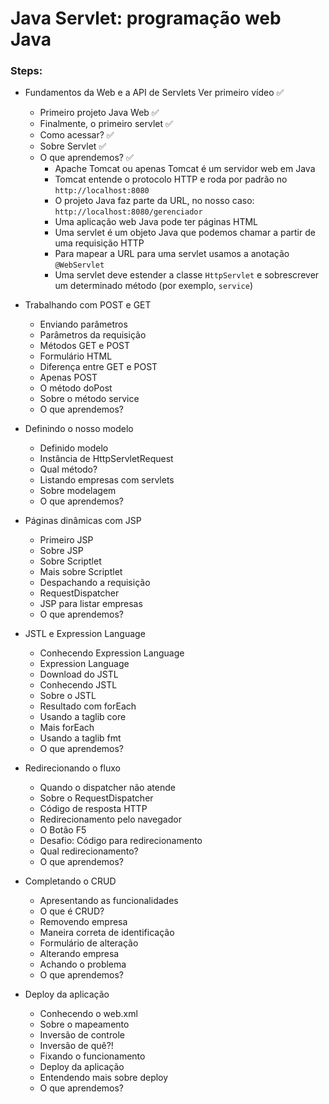 # Java Servlet: programação web Java

### Steps:

- Fundamentos da Web e a API de Servlets Ver primeiro vídeo ✅
  - Primeiro projeto Java Web ✅
  - Finalmente, o primeiro servlet ✅
  - Como acessar? ✅
  - Sobre Servlet ✅
  - O que aprendemos? ✅
    - Apache Tomcat ou apenas Tomcat é um servidor web em Java
    - Tomcat entende o protocolo HTTP e roda por padrão no `http://localhost:8080`
    - O projeto Java faz parte da URL, no nosso caso: `http://localhost:8080/gerenciador`
    - Uma aplicação web Java pode ter páginas HTML
    - Uma servlet é um objeto Java que podemos chamar a partir de uma requisição HTTP
    - Para mapear a URL para uma servlet usamos a anotação `@WebServlet`
    - Uma servlet deve estender a classe `HttpServlet` e sobrescrever um determinado método (por exemplo, `service`)

- Trabalhando com POST e GET
  - Enviando parâmetros
  - Parâmetros da requisição
  - Métodos GET e POST
  - Formulário HTML
  - Diferença entre GET e POST
  - Apenas POST
  - O método doPost
  - Sobre o método service
  - O que aprendemos?

- Definindo o nosso modelo
  - Definido modelo
  - Instância de HttpServletRequest
  - Qual método?
  - Listando empresas com servlets
  - Sobre modelagem
  - O que aprendemos?

- Páginas dinâmicas com JSP
  - Primeiro JSP
  - Sobre JSP
  - Sobre Scriptlet
  - Mais sobre Scriptlet
  - Despachando a requisição
  - RequestDispatcher
  - JSP para listar empresas
  - O que aprendemos?

- JSTL e Expression Language
  - Conhecendo Expression Language
  - Expression Language
  - Download do JSTL
  - Conhecendo JSTL
  - Sobre o JSTL
  - Resultado com forEach
  - Usando a taglib core
  - Mais forEach
  - Usando a taglib fmt
  - O que aprendemos?

- Redirecionando o fluxo
  - Quando o dispatcher não atende
  - Sobre o RequestDispatcher
  - Código de resposta HTTP
  - Redirecionamento pelo navegador
  - O Botão F5
  - Desafio: Código para redirecionamento
  - Qual redirecionamento?
  - O que aprendemos?

- Completando o CRUD
  - Apresentando as funcionalidades
  - O que é CRUD?
  - Removendo empresa
  - Maneira correta de identificação
  - Formulário de alteração
  - Alterando empresa
  - Achando o problema
  - O que aprendemos?

- Deploy da aplicação
  - Conhecendo o web.xml
  - Sobre o mapeamento
  - Inversão de controle
  - Inversão de quê?!
  - Fixando o funcionamento
  - Deploy da aplicação
  - Entendendo mais sobre deploy
  - O que aprendemos?
